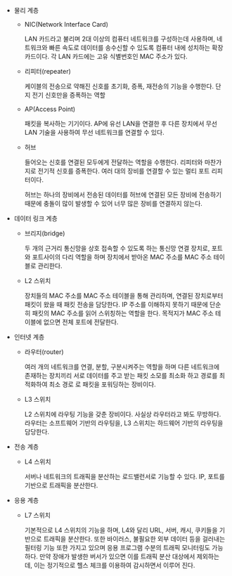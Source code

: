 * 물리 계층

    * NIC(Network Interface Card)

        LAN 카드라고 불리며 2대 이상의 컴퓨터 네트워크를 구성하는데 사용하며, 네트워크와 빠른 속도로 데이터를 송수신할 수 있도록 컴퓨터 내에 성치하는 확장카드이다. 각 LAN 카드에는 고유 식별번호인 MAC 주소가 있다.

    * 리피터(repeater)

        케이블의 전송으로 약해진 신호를 초기화, 증폭, 재전송의 기능을 수행한다. 단지 전기 신호만을 증폭하는 역할

    * AP(Access Point)

        패킷을 복사하는 기기이다. AP에 유선 LAN을 연결한 후 다른 장치에서 무선 LAN 기술을 사용하여 무선 네트워크를 연결할 수 있다.

    * 허브

        들어오는 신호를 연결된 모두에게 전달하는 역할을 수행한다. 리피터와 마찬가지로 전기적 신호를 증폭한다. 여러 대의 장비를 연결할 수 있는 멀티 포트 리피터이다.

        허브는 하나의 장비에서 전송된 데이터를 허브에 연결된 모든 장비에 전송하기 때문에 충돌이 많이 발생할 수 있어 너무 많은 장비를 연결하지 않는다.

* 데이터 링크 계층

    * 브리지(bridge)
    
        두 개의 근거리 통신망을 상호 접속할 수 있도록 하는 통신망 연결 장치로, 포트와 포트사이의 다리 역할을 하며 장치에서 받아온 MAC 주소를 MAC 주소 테이블로 관리한다.

    * L2 스위치

        장치들의 MAC 주소를 MAC 주소 테이블을 통해 관리하며, 연결된 장치로부터 패킷이 왔을 때 패킷 전송을 담당한다. IP 주소를 이해하지 못하기 때문에 단순히 패킷의 MAC 주소를 읽어 스위칭하는 역할을 한다. 목적지가 MAC 주소 테이블에 없으면 전체 포트에 전달한다.

* 인터넷 계층

    * 라우터(router)

        여러 개의 네트워크를 연결, 분할, 구분시켜주는 역할을 하며 다른 네트워크에 존재하는 장치끼리 서로 데이터를 주고 받는 패킷 소모를 최소화 하고 경로를 최적화하여 최소 경로 로 패킷을 포워딩하는 장비이다.

    * L3 스위치

        L2 스위치에 라우팅 기능을 갖춘 장비이다. 사실상 라우터라고 봐도 무방하다. 라우터는 소프트웨어 기반의 라우팅을, L3 스위치는 하드웨어 기반의 라우팅을 담당한다.

* 전송 계층

    * L4 스위치

        서버나 네트워크의 트래픽을 분산하는 로드밸런서로 기능할 수 있다. IP, 포트를 기반으로 트래픽을 분산한다.

* 응용 계층

    * L7 스위치

        기본적으로 L4 스위치의 기능을 하며, L4와 달리 URL, 서버, 캐시, 쿠키들을 기반으로 트래픽을 분산한다. 또한 바이러스, 불필요한 외부 데이터 등을 걸러내는 필터링 기능 또한 가지고 있으며 응용 프로그램 수분의 트래픽 모니터링도 가능하다. 만약 장애가 발생한 버서가 있으면 이를 트래픽 분산 대상에서 제외하는 데, 이는 정기적으로 헬스 체크를 이용하여 감시하면서 이루어 진다.